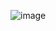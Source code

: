 
![image](https://github.com/profeMelola/Programacion-05-2023-24/assets/91023374/ab2fa533-71e5-48c9-aa70-89a0031cabe3)
